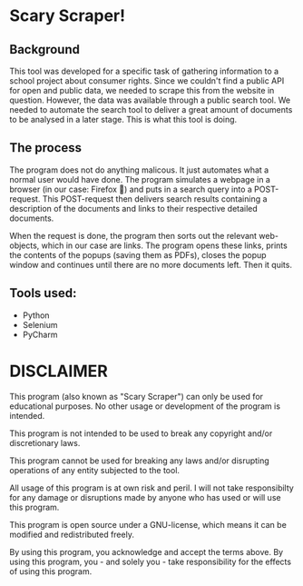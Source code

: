 # Scary Scraper!


## Background
This tool was developed for a specific task of gathering information to a school project about consumer rights.
Since we couldn't find a public API for open and public data, we needed to scrape this from the website in question.
However, the data was available through a public search tool. We needed to automate the search tool
to deliver a great amount of documents to be analysed in a later stage.
This is what this tool is doing.

## The process
The program does not do anything malicous. It just automates what a normal user would have done.
The program simulates a webpage in a browser (in our case: Firefox 🧡) and puts in a search query into
a POST-request. This POST-request then delivers search results containing a description of the documents
and links to their respective detailed documents.

When the request is done, the program then sorts out the relevant web-objects, which in our case are links.
The program opens these links, prints the contents of the popups (saving them as PDFs),
closes the popup window and continues until there are no more documents left. Then it quits.

## Tools used:

* Python
* Selenium
* PyCharm


# DISCLAIMER

This program (also known as "Scary Scraper") can only be used for educational purposes. No other usage or development of the program is intended.

This program is not intended to be used to break any copyright and/or discretionary laws.

This program cannot be used for breaking any laws and/or disrupting operations of any entity subjected to the tool.

All usage of this program is at own risk and peril. I will not take responsibilty for any damage or disruptions made by anyone who has used or will use this program.

This program is open source under a GNU-license, which means it can be modified and redistributed freely.

By using this program, you acknowledge and accept the terms above. By using this program, you - and solely you - take responsibility for the effects of using this program.
